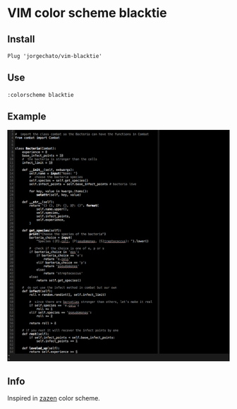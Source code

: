 # VIM color scheme blacktie

## Install

```vim
Plug 'jorgechato/vim-blacktie'
```

## Use

```vim
:colorscheme blacktie
```

## Example

![example 1](https://raw.githubusercontent.com/jorgechato/vim-blacktie/master/example/1.png)

## Info

Inspired in [zazen](https://github.com/zaki/zazen) color scheme.
